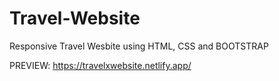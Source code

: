 # Travel-Website
Responsive Travel Wesbite using HTML, CSS and BOOTSTRAP

PREVIEW: https://travelxwebsite.netlify.app/
